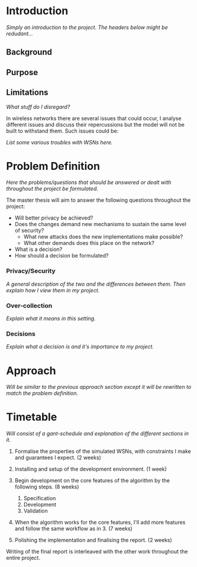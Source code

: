 
# Introduction

_Simply an introduction to the project. The headers below might be redudant..._

## Background

## Purpose

## Limitations

_What stuff do I disregard?_

In wireless networks there are several issues that could occur, I analyse different issues and discuss their repercussions but the model will not be built to withstand them. Such issues could be:

_List some various troubles with WSNs here._

# Problem Definition
_Here the problems/questions that should be answered or dealt with throughout the project be formulated._

The master thesis will aim to answer the following questions throughout the project:

* Will better privacy be achieved?
* Does the changes demand new mechanisms to sustain the same level of security? 
  * What new attacks does the new implementations make possible?
  * What other demands does this place on the network?
* What is a decision?
* How should a decision be formulated?

### Privacy/Security

_A general description of the two and the differences between them. Then explain how I view them in my project._


### Over-collection
_Explain what it means in this setting._

### Decisions 

_Explain what a decision is and it's importance to my project._

# Approach

_Will be similar to the previous approach section except it will be rewritten to match the problem definition._

# Timetable

_Will consist of a gant-schedule and explanation of the different sections in it._

1. Formalise the properties of the simulated WSNs, with constraints I make and guarantees I expect. (2 weeks)

2. Installing and setup of the development environment. (1 week) 

3. Begin development on the core features of the algorithm by the following steps. (8 weeks)
    1. Specification
    2. Development
    3. Validation

4. When the algorithm works for the core features, I'll add more features and follow the same workflow as in 3. (7 weeks)

5. Polishing the implementation and finalising the report. (2 weeks)

Writing of the final report is interleaved with the other work throughout the entire project.
